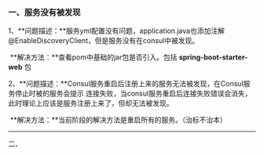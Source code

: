 ### 一、服务没有被发现

​	1、**问题描述：**服务yml配置没有问题，application.java也添加注解@EnableDiscoveryClient，但是服务没有在consul中被发现。

​	**解决方法：**查看pom中基础的jar包是否引入。包括 **spring-boot-starter-web** 包

​	2、**问题描述：**Consul服务重启后注册上来的服务无法被发现，在Consul服务停止时被的服务会提示 连接失败，当consul服务重启后连接失败错误会消失，此时理论上应该是服务注册上来了，但却无法被发现。

​	**解决方法：**当前阶段的解决方法是重启所有的服务。（治标不治本）

---

二、

​	